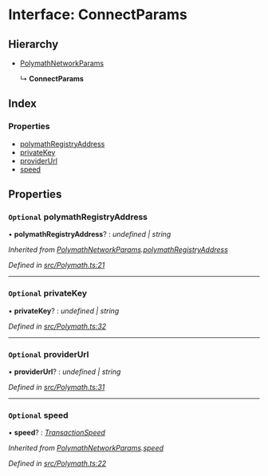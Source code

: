 # Interface: ConnectParams

## Hierarchy

* [PolymathNetworkParams](_polymath_.polymathnetworkparams.md)

  ↳ **ConnectParams**

## Index

### Properties

* [polymathRegistryAddress](_polymath_.connectparams.md#optional-polymathregistryaddress)
* [privateKey](_polymath_.connectparams.md#optional-privatekey)
* [providerUrl](_polymath_.connectparams.md#optional-providerurl)
* [speed](_polymath_.connectparams.md#optional-speed)

## Properties

### `Optional` polymathRegistryAddress

• **polymathRegistryAddress**? : *undefined | string*

*Inherited from [PolymathNetworkParams](_polymath_.polymathnetworkparams.md).[polymathRegistryAddress](_polymath_.polymathnetworkparams.md#optional-polymathregistryaddress)*

*Defined in [src/Polymath.ts:21](https://github.com/PolymathNetwork/polymath-sdk/blob/ade5412/src/Polymath.ts#L21)*

___

### `Optional` privateKey

• **privateKey**? : *undefined | string*

*Defined in [src/Polymath.ts:32](https://github.com/PolymathNetwork/polymath-sdk/blob/ade5412/src/Polymath.ts#L32)*

___

### `Optional` providerUrl

• **providerUrl**? : *undefined | string*

*Defined in [src/Polymath.ts:31](https://github.com/PolymathNetwork/polymath-sdk/blob/ade5412/src/Polymath.ts#L31)*

___

### `Optional` speed

• **speed**? : *[TransactionSpeed](../enums/_types_index_.transactionspeed.md)*

*Inherited from [PolymathNetworkParams](_polymath_.polymathnetworkparams.md).[speed](_polymath_.polymathnetworkparams.md#optional-speed)*

*Defined in [src/Polymath.ts:22](https://github.com/PolymathNetwork/polymath-sdk/blob/ade5412/src/Polymath.ts#L22)*
